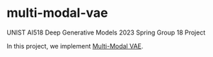 # multi-modal-vae
UNIST AI518 Deep Generative Models 2023 Spring Group 18 Project

In this project, we implement [Multi-Modal VAE](https://arxiv.org/abs/1911.03393).